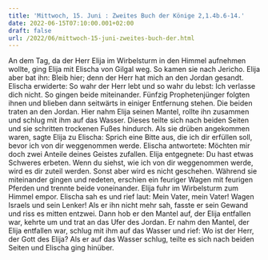 ```yaml
---
title: 'Mittwoch, 15. Juni : Zweites Buch der Könige 2,1.4b.6-14.'
date: 2022-06-15T07:10:00.001+02:00
draft: false
url: /2022/06/mittwoch-15-juni-zweites-buch-der.html
---
```


An dem Tag, da der Herr Elija im Wirbelsturm in den Himmel aufnehmen wollte, ging Elija mit Elischa von Gilgal weg. So kamen sie nach Jericho. Elija aber bat ihn: Bleib hier; denn der Herr hat mich an den Jordan gesandt. Elischa erwiderte: So wahr der Herr lebt und so wahr du lebst: Ich verlasse dich nicht. So gingen beide miteinander. Fünfzig Prophetenjünger folgten ihnen und blieben dann seitwärts in einiger Entfernung stehen. Die beiden traten an den Jordan. Hier nahm Elija seinen Mantel, rollte ihn zusammen und schlug mit ihm auf das Wasser. Dieses teilte sich nach beiden Seiten und sie schritten trockenen Fußes hindurch. Als sie drüben angekommen waren, sagte Elija zu Elischa: Sprich eine Bitte aus, die ich dir erfüllen soll, bevor ich von dir weggenommen werde. Elischa antwortete: Möchten mir doch zwei Anteile deines Geistes zufallen. Elija entgegnete: Du hast etwas Schweres erbeten. Wenn du siehst, wie ich von dir weggenommen werde, wird es dir zuteil werden. Sonst aber wird es nicht geschehen. Während sie miteinander gingen und redeten, erschien ein feuriger Wagen mit feurigen Pferden und trennte beide voneinander. Elija fuhr im Wirbelsturm zum Himmel empor. Elischa sah es und rief laut: Mein Vater, mein Vater! Wagen Israels und sein Lenker! Als er ihn nicht mehr sah, fasste er sein Gewand und riss es mitten entzwei. Dann hob er den Mantel auf, der Elija entfallen war, kehrte um und trat an das Ufer des Jordan. Er nahm den Mantel, der Elija entfallen war, schlug mit ihm auf das Wasser und rief: Wo ist der Herr, der Gott des Elija? Als er auf das Wasser schlug, teilte es sich nach beiden Seiten und Elischa ging hinüber.